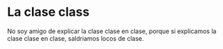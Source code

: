 # La clase class

No soy amigo de explicar la clase clase en clase, porque si explicamos la clase clase en clase, saldriamos locos de clase.
